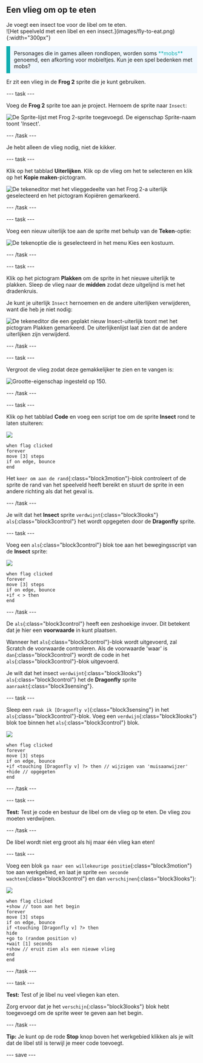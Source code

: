 ## Een vlieg om op te eten

<div style="display: flex; flex-wrap: wrap">
<div style="flex-basis: 200px; flex-grow: 1; margin-right: 15px;">
Je voegt een insect toe voor de libel om te eten. 
</div>
<div>
![Het speelveld met een libel en een insect.](images/fly-to-eat.png){:width="300px"}
</div>
</div>

<p style="border-left: solid; border-width:10px; border-color: #0faeb0; background-color: aliceblue; padding: 10px;">
Personages die in games alleen rondlopen, worden soms <span style="color: #0faeb0">**mobs**</span> genoemd, een afkorting voor mobieltjes. Kun je een spel bedenken met mobs?</p>

Er zit een vlieg in de **Frog 2** sprite die je kunt gebruiken.

--- task ---

Voeg de **Frog 2** sprite toe aan je project. Hernoem de sprite naar `Insect`:

![De Sprite-lijst met Frog 2-sprite toegevoegd. De eigenschap Sprite-naam toont 'Insect'.](images/fly-sprite.png)


--- /task ---

Je hebt alleen de vlieg nodig, niet de kikker.

--- task ---

Klik op het tabblad **Uiterlijken**. Klik op de vlieg om het te selecteren en klik op het **Kopie maken**-pictogram.

![De tekeneditor met het vlieggedeelte van het Frog 2-a uiterlijk geselecteerd en het pictogram Kopiëren gemarkeerd.](images/copy-fly.png)

--- /task ---

--- task ---

Voeg een nieuw uiterlijk toe aan de sprite met behulp van de **Teken**-optie:

![De tekenoptie die is geselecteerd in het menu Kies een kostuum.](images/paint-sprite.png)

--- /task ---

--- task ---

Klik op het pictogram **Plakken** om de sprite in het nieuwe uiterlijk te plakken. Sleep de vlieg naar de **midden** zodat deze uitgelijnd is met het dradenkruis.

Je kunt je uiterlijk `Insect` hernoemen en de andere uiterlijken verwijderen, want die heb je niet nodig:

![De tekeneditor die een geplakt nieuw Insect-uiterlijk toont met het pictogram Plakken gemarkeerd. De uiterlijkenlijst laat zien dat de andere uiterlijken zijn verwijderd.](images/fly-costume.png)

--- /task ---

--- task ---

Vergroot de vlieg zodat deze gemakkelijker te zien en te vangen is:

![Grootte-eigenschap ingesteld op 150.](images/fly-size.png)

--- /task ---

--- task ---

Klik op het tabblad **Code** en voeg een script toe om de sprite **Insect** rond te laten stuiteren:

![](images/fly-icon.png)

```blocks3
when flag clicked
forever
move [3] steps
if on edge, bounce
end
```

Het `keer om aan de rand`{:class="block3motion"}-blok controleert of de sprite de rand van het speelveld heeft bereikt en stuurt de sprite in een andere richting als dat het geval is.

--- /task ---

Je wilt dat het **Insect** sprite `verdwijnt`{:class="block3looks"} `als`{:class="block3control"} het wordt opgegeten door de **Dragonfly** sprite.

--- task ---

Voeg een `als`{:class="block3control"} blok toe aan het bewegingsscript van de **Insect** sprite:

![](images/fly-icon.png)

```blocks3
when flag clicked
forever
move [3] steps
if on edge, bounce
+if < > then 
end
```
--- /task ---

De `als`{:class="block3control"} heeft een zeshoekige invoer. Dit betekent dat je hier een **voorwaarde** in kunt plaatsen.

Wanneer het `als`{:class="block3control"}-blok wordt uitgevoerd, zal Scratch de voorwaarde controleren. Als de voorwaarde 'waar' is `dan`{:class="block3control"} wordt de code in het `als`{:class="block3control"}-blok uitgevoerd.

Je wilt dat het insect `verdwijnt`{:class="block3looks"} `als`{:class="block3control"} het de **Dragonfly** sprite `aanraakt`{:class="block3sensing"}.

--- task ---

Sleep een `raak ik [Dragonfly v]`{:class="block3sensing"} in het `als`{:class="block3control"}-blok. Voeg een `verdwijn`{:class="block3looks"} blok toe binnen het `als`{:class="block3control"} blok.

![](images/fly-icon.png)

```blocks3
when flag clicked
forever
move [3] steps
if on edge, bounce
+if <touching [Dragonfly v] ?> then // wijzigen van 'muisaanwijzer'
+hide // opgegeten
end
```

--- /task ---

--- task ---

**Test:** Test je code en bestuur de libel om de vlieg op te eten. De vlieg zou moeten verdwijnen.

--- /task ---

De libel wordt niet erg groot als hij maar één vlieg kan eten!

--- task ---

Voeg een blok `ga naar een willekeurige positie`{:class="block3motion"} toe aan werkgebied, en laat je sprite `een seconde wachten`{:class="block3control"} en dan `verschijnen`{:class="block3looks"}:

![](images/fly-icon.png)

```blocks3
when flag clicked
+show // toon aan het begin
forever
move [3] steps
if on edge, bounce
if <touching [Dragonfly v] ?> then
hide
+go to (random position v)
+wait [1] seconds
+show // eruit zien als een nieuwe vlieg
end
end
```

--- /task ---

--- task ---

**Test:** Test of je libel nu veel vliegen kan eten.

Zorg ervoor dat je het `verschijn`{:class="block3looks"} blok hebt toegevoegd om de sprite weer te geven aan het begin.

--- /task ---

**Tip:** Je kunt op de rode **Stop** knop boven het werkgebied klikken als je wilt dat de libel stil is terwijl je meer code toevoegt.

--- save ---
